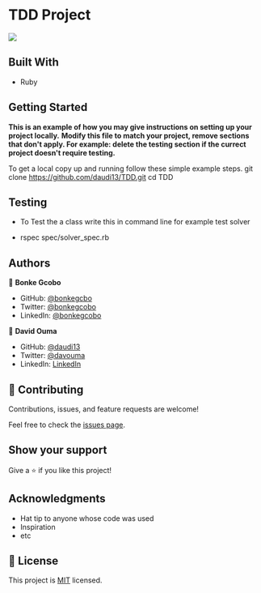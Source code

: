 # TDD Project
![](https://img.shields.io/badge/Microverse-blueviolet)


## Built With
- Ruby


## Getting Started

**This is an example of how you may give instructions on setting up your project locally.**
**Modify this file to match your project, remove sections that don't apply. For example: delete the testing section if the currect project doesn't require testing.**


To get a local copy up and running follow these simple example steps.
git clone https://github.com/daudi13/TDD.git
cd TDD

## Testing 
- To Test the a class write this in command line for example test solver

* rspec spec/solver_spec.rb


## Authors

👤 **Bonke Gcobo**

- GitHub: [@bonkegcbo](https://github.com/bonkegcobo)
- Twitter: [@bonkegcobo](https://twitter.com/bonkegcobo)
- LinkedIn: [@bonkegcobo](https://linkedin.com/in/bonkegcobo)

👤 **David Ouma**

- GitHub: [@daudi13](https://github.com/@daudi13)
- Twitter: [@davouma](https://twitter.com/davouma)
- LinkedIn: [LinkedIn](https://linkedin.com/in/linkedinhandle)

## 🤝 Contributing

Contributions, issues, and feature requests are welcome!

Feel free to check the [issues page](../../issues/).

## Show your support

Give a ⭐️ if you like this project!

## Acknowledgments

- Hat tip to anyone whose code was used
- Inspiration
- etc

## 📝 License

This project is [MIT](./MIT.md) licensed.
